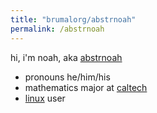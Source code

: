 ```yaml
---
title: "brumalorg/abstrnoah"
permalink: /abstrnoah
---
```


hi, i'm noah, aka [abstrnoah](https://github.com/abstrnoah)

* pronouns he/him/his
* mathematics major at [caltech](https://caltech.edu/)
* [linux](https://www.kernel.org/) user
